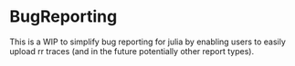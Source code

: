 # BugReporting

This is a WIP to simplify bug reporting for julia by enabling users to easily
upload rr traces (and in the future potentially other report types).
